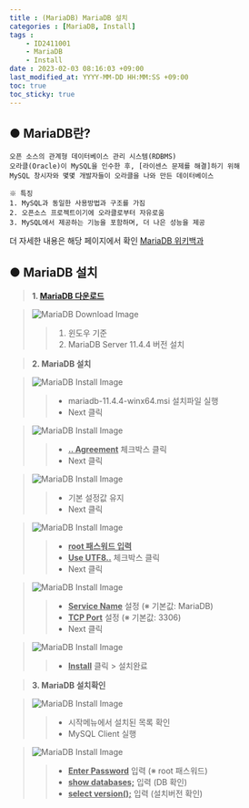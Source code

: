 ```yaml
---
title : (MariaDB) MariaDB 설치
categories : [MariaDB, Install]
tags : 
    - ID2411001
    - MariaDB
    - Install
date : 2023-02-03 08:16:03 +09:00
last_modified_at: YYYY-MM-DD HH:MM:SS +09:00
toc: true
toc_sticky: true
---
```


## ● MariaDB란?

``` plaintext
오픈 소스의 관계형 데이터베이스 관리 시스템(RDBMS)
오라클(Oracle)이 MySQL을 인수한 후, [라이센스 문제를 해결]하기 위해 
MySQL 창시자와 몇몇 개발자들이 오라클을 나와 만든 데이터베이스

※ 특징
1. MySQL과 동일한 사용방법과 구조를 가짐
2. 오픈소스 프로젝트이기에 오라클로부터 자유로움
3. MySQL에서 제공하는 기능을 포함하며, 더 나은 성능을 제공
```
더 자세한 내용은 해당 페이지에서 확인 [MariaDB 위키백과](https://ko.wikipedia.org/wiki/MariaDB)

## ● MariaDB 설치
> **1. [MariaDB 다운로드](https://mariadb.org/download/?m=blendbyte&t=mariadb&p=mariadb&r=11.4.4&os=windows&cpu=x86_64&pkg=msi&mirror=blendbyte)**

> ![MariaDB Download Image](/assets/img/install/install-mariadb-001.png)
>> 1. 윈도우 기준
>> 2. MariaDB Server 11.4.4 버전 설치

> **2. MariaDB 설치**

> ![MariaDB Install Image](/assets/img/install/install-mariadb-002.png)
>> - mariadb-11.4.4-winx64.msi 설치파일 실행
>> - Next 클릭

> ![MariaDB Install Image](/assets/img/install/install-mariadb-003.png)
>> - <ins>**.. Agreement**</ins> 체크박스 클릭
>> - Next 클릭

> ![MariaDB Install Image](/assets/img/install/install-mariadb-004.png)
>> - 기본 설정값 유지
>> - Next 클릭

> ![MariaDB Install Image](/assets/img/install/install-mariadb-005.png)
>> - <ins>**root 패스워드 입력**</ins>
>> - <ins>**Use UTF8..**</ins> 체크박스 클릭
>> - Next 클릭

> ![MariaDB Install Image](/assets/img/install/install-mariadb-006.png)
>> - <ins>**Service Name**</ins> 설정 (※ 기본값: MariaDB)
>> - <ins>**TCP Port**</ins> 설정 (※ 기본값: 3306)
>> - Next 클릭

> ![MariaDB Install Image](/assets/img/install/install-mariadb-007.png)
>> - <ins>**Install**</ins> 클릭 > 설치완료

> **3. MariaDB 설치확인**

> ![MariaDB Install Image](/assets/img/install/install-mariadb-008.png)
>> - 시작메뉴에서 설치된 목록 확인
>> - MySQL Client 실행

> ![MariaDB Install Image](/assets/img/install/install-mariadb-009.png)
>> - <ins>**Enter Password**</ins> 입력 (※ root 패스워드)
>> - <ins>**show databases;**</ins> 입력 (DB 확인)
>> - <ins>**select version();**</ins> 입력 (설치버전 확인)
